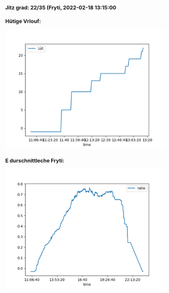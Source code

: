 ### Jitz grad: 22/35 (Fryti, 2022-02-18 13:15:00

### Hütige Vrlouf:
![Graph](Today.png)

### E durschnittleche Fryti:
![Graph](Fryti.png)